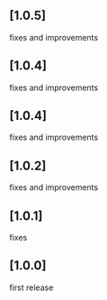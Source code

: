 ## [1.0.5]

fixes and improvements

## [1.0.4]

fixes and improvements

## [1.0.4]

fixes and improvements

## [1.0.2]

fixes and improvements

## [1.0.1]

fixes

## [1.0.0]

first release
